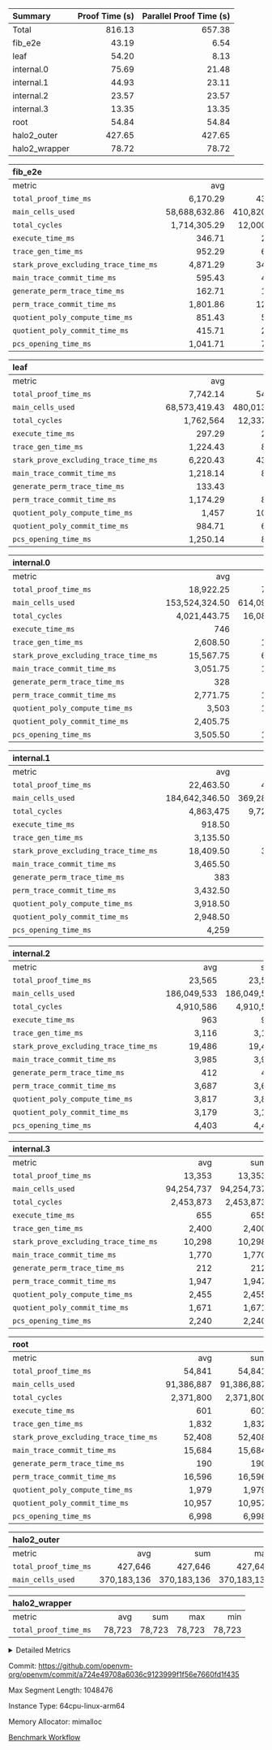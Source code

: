 | Summary | Proof Time (s) | Parallel Proof Time (s) |
|:---|---:|---:|
| Total |  816.13 |  657.38 |
| fib_e2e |  43.19 |  6.54 |
| leaf |  54.20 |  8.13 |
| internal.0 |  75.69 |  21.48 |
| internal.1 |  44.93 |  23.11 |
| internal.2 |  23.57 |  23.57 |
| internal.3 |  13.35 |  13.35 |
| root |  54.84 |  54.84 |
| halo2_outer |  427.65 |  427.65 |
| halo2_wrapper |  78.72 |  78.72 |


| fib_e2e |||||
|:---|---:|---:|---:|---:|
|metric|avg|sum|max|min|
| `total_proof_time_ms ` |  6,170.29 |  43,192 |  6,540 |  5,805 |
| `main_cells_used     ` |  58,688,632.86 |  410,820,430 |  59,826,835 |  52,001,236 |
| `total_cycles        ` |  1,714,305.29 |  12,000,137 |  1,747,603 |  1,515,024 |
| `execute_time_ms     ` |  346.71 |  2,427 |  370 |  310 |
| `trace_gen_time_ms   ` |  952.29 |  6,666 |  1,049 |  783 |
| `stark_prove_excluding_trace_time_ms` |  4,871.29 |  34,099 |  5,122 |  4,594 |
| `main_trace_commit_time_ms` |  595.43 |  4,168 |  768 |  542 |
| `generate_perm_trace_time_ms` |  162.71 |  1,139 |  201 |  129 |
| `perm_trace_commit_time_ms` |  1,801.86 |  12,613 |  1,965 |  1,574 |
| `quotient_poly_compute_time_ms` |  851.43 |  5,960 |  914 |  786 |
| `quotient_poly_commit_time_ms` |  415.71 |  2,910 |  488 |  376 |
| `pcs_opening_time_ms ` |  1,041.71 |  7,292 |  1,108 |  967 |

| leaf |||||
|:---|---:|---:|---:|---:|
|metric|avg|sum|max|min|
| `total_proof_time_ms ` |  7,742.14 |  54,195 |  8,128 |  7,626 |
| `main_cells_used     ` |  68,573,419.43 |  480,013,936 |  78,823,451 |  66,082,026 |
| `total_cycles        ` |  1,762,564 |  12,337,948 |  1,993,880 |  1,705,526 |
| `execute_time_ms     ` |  297.29 |  2,081 |  344 |  283 |
| `trace_gen_time_ms   ` |  1,224.43 |  8,571 |  1,397 |  1,182 |
| `stark_prove_excluding_trace_time_ms` |  6,220.43 |  43,543 |  6,387 |  6,159 |
| `main_trace_commit_time_ms` |  1,218.14 |  8,527 |  1,256 |  1,188 |
| `generate_perm_trace_time_ms` |  133.43 |  934 |  135 |  131 |
| `perm_trace_commit_time_ms` |  1,174.29 |  8,220 |  1,228 |  1,152 |
| `quotient_poly_compute_time_ms` |  1,457 |  10,199 |  1,507 |  1,426 |
| `quotient_poly_commit_time_ms` |  984.71 |  6,893 |  1,059 |  953 |
| `pcs_opening_time_ms ` |  1,250.14 |  8,751 |  1,287 |  1,223 |

| internal.0 |||||
|:---|---:|---:|---:|---:|
|metric|avg|sum|max|min|
| `total_proof_time_ms ` |  18,922.25 |  75,689 |  21,477 |  11,816 |
| `main_cells_used     ` |  153,524,324.50 |  614,097,298 |  175,191,385 |  88,871,925 |
| `total_cycles        ` |  4,021,443.75 |  16,085,775 |  4,599,540 |  2,303,057 |
| `execute_time_ms     ` |  746 |  2,984 |  852 |  438 |
| `trace_gen_time_ms   ` |  2,608.50 |  10,434 |  2,904 |  1,756 |
| `stark_prove_excluding_trace_time_ms` |  15,567.75 |  62,271 |  17,749 |  9,622 |
| `main_trace_commit_time_ms` |  3,051.75 |  12,207 |  3,569 |  2,213 |
| `generate_perm_trace_time_ms` |  328 |  1,312 |  361 |  231 |
| `perm_trace_commit_time_ms` |  2,771.75 |  11,087 |  3,170 |  1,652 |
| `quotient_poly_compute_time_ms` |  3,503 |  14,012 |  4,039 |  2,037 |
| `quotient_poly_commit_time_ms` |  2,405.75 |  9,623 |  2,721 |  1,462 |
| `pcs_opening_time_ms ` |  3,505.50 |  14,022 |  4,117 |  2,025 |

| internal.1 |||||
|:---|---:|---:|---:|---:|
|metric|avg|sum|max|min|
| `total_proof_time_ms ` |  22,463.50 |  44,927 |  23,110 |  21,817 |
| `main_cells_used     ` |  184,642,346.50 |  369,284,693 |  185,884,350 |  183,400,343 |
| `total_cycles        ` |  4,863,475 |  9,726,950 |  4,906,168 |  4,820,782 |
| `execute_time_ms     ` |  918.50 |  1,837 |  950 |  887 |
| `trace_gen_time_ms   ` |  3,135.50 |  6,271 |  3,203 |  3,068 |
| `stark_prove_excluding_trace_time_ms` |  18,409.50 |  36,819 |  18,957 |  17,862 |
| `main_trace_commit_time_ms` |  3,465.50 |  6,931 |  3,537 |  3,394 |
| `generate_perm_trace_time_ms` |  383 |  766 |  410 |  356 |
| `perm_trace_commit_time_ms` |  3,432.50 |  6,865 |  3,726 |  3,139 |
| `quotient_poly_compute_time_ms` |  3,918.50 |  7,837 |  3,968 |  3,869 |
| `quotient_poly_commit_time_ms` |  2,948.50 |  5,897 |  3,156 |  2,741 |
| `pcs_opening_time_ms ` |  4,259 |  8,518 |  4,399 |  4,119 |

| internal.2 |||||
|:---|---:|---:|---:|---:|
|metric|avg|sum|max|min|
| `total_proof_time_ms ` |  23,565 |  23,565 |  23,565 |  23,565 |
| `main_cells_used     ` |  186,049,533 |  186,049,533 |  186,049,533 |  186,049,533 |
| `total_cycles        ` |  4,910,586 |  4,910,586 |  4,910,586 |  4,910,586 |
| `execute_time_ms     ` |  963 |  963 |  963 |  963 |
| `trace_gen_time_ms   ` |  3,116 |  3,116 |  3,116 |  3,116 |
| `stark_prove_excluding_trace_time_ms` |  19,486 |  19,486 |  19,486 |  19,486 |
| `main_trace_commit_time_ms` |  3,985 |  3,985 |  3,985 |  3,985 |
| `generate_perm_trace_time_ms` |  412 |  412 |  412 |  412 |
| `perm_trace_commit_time_ms` |  3,687 |  3,687 |  3,687 |  3,687 |
| `quotient_poly_compute_time_ms` |  3,817 |  3,817 |  3,817 |  3,817 |
| `quotient_poly_commit_time_ms` |  3,179 |  3,179 |  3,179 |  3,179 |
| `pcs_opening_time_ms ` |  4,403 |  4,403 |  4,403 |  4,403 |

| internal.3 |||||
|:---|---:|---:|---:|---:|
|metric|avg|sum|max|min|
| `total_proof_time_ms ` |  13,353 |  13,353 |  13,353 |  13,353 |
| `main_cells_used     ` |  94,254,737 |  94,254,737 |  94,254,737 |  94,254,737 |
| `total_cycles        ` |  2,453,873 |  2,453,873 |  2,453,873 |  2,453,873 |
| `execute_time_ms     ` |  655 |  655 |  655 |  655 |
| `trace_gen_time_ms   ` |  2,400 |  2,400 |  2,400 |  2,400 |
| `stark_prove_excluding_trace_time_ms` |  10,298 |  10,298 |  10,298 |  10,298 |
| `main_trace_commit_time_ms` |  1,770 |  1,770 |  1,770 |  1,770 |
| `generate_perm_trace_time_ms` |  212 |  212 |  212 |  212 |
| `perm_trace_commit_time_ms` |  1,947 |  1,947 |  1,947 |  1,947 |
| `quotient_poly_compute_time_ms` |  2,455 |  2,455 |  2,455 |  2,455 |
| `quotient_poly_commit_time_ms` |  1,671 |  1,671 |  1,671 |  1,671 |
| `pcs_opening_time_ms ` |  2,240 |  2,240 |  2,240 |  2,240 |

| root |||||
|:---|---:|---:|---:|---:|
|metric|avg|sum|max|min|
| `total_proof_time_ms ` |  54,841 |  54,841 |  54,841 |  54,841 |
| `main_cells_used     ` |  91,386,887 |  91,386,887 |  91,386,887 |  91,386,887 |
| `total_cycles        ` |  2,371,800 |  2,371,800 |  2,371,800 |  2,371,800 |
| `execute_time_ms     ` |  601 |  601 |  601 |  601 |
| `trace_gen_time_ms   ` |  1,832 |  1,832 |  1,832 |  1,832 |
| `stark_prove_excluding_trace_time_ms` |  52,408 |  52,408 |  52,408 |  52,408 |
| `main_trace_commit_time_ms` |  15,684 |  15,684 |  15,684 |  15,684 |
| `generate_perm_trace_time_ms` |  190 |  190 |  190 |  190 |
| `perm_trace_commit_time_ms` |  16,596 |  16,596 |  16,596 |  16,596 |
| `quotient_poly_compute_time_ms` |  1,979 |  1,979 |  1,979 |  1,979 |
| `quotient_poly_commit_time_ms` |  10,957 |  10,957 |  10,957 |  10,957 |
| `pcs_opening_time_ms ` |  6,998 |  6,998 |  6,998 |  6,998 |

| halo2_outer |||||
|:---|---:|---:|---:|---:|
|metric|avg|sum|max|min|
| `total_proof_time_ms ` |  427,646 |  427,646 |  427,646 |  427,646 |
| `main_cells_used     ` |  370,183,136 |  370,183,136 |  370,183,136 |  370,183,136 |

| halo2_wrapper |||||
|:---|---:|---:|---:|---:|
|metric|avg|sum|max|min|
| `total_proof_time_ms ` |  78,723 |  78,723 |  78,723 |  78,723 |



<details>
<summary>Detailed Metrics</summary>

|  | execute_time_ms |
| --- |
|  | 431 | 

| group | total_proof_time_ms | num_segments | main_cells_used |
| --- | --- | --- | --- |
| fib_e2e |  | 7 |  | 
| halo2_outer | 427,646 |  | 370,183,136 | 
| halo2_wrapper | 78,723 |  |  | 

| group | air_name | idx | rows | prep_cols | perm_cols | main_cols | cells |
| --- | --- | --- | --- | --- | --- | --- | --- |
| internal.0 | AccessAdapterAir<2> | 0 | 524,288 |  | 16 | 11 | 14,155,776 | 
| internal.0 | AccessAdapterAir<2> | 1 | 524,288 |  | 16 | 11 | 14,155,776 | 
| internal.0 | AccessAdapterAir<2> | 2 | 524,288 |  | 16 | 11 | 14,155,776 | 
| internal.0 | AccessAdapterAir<2> | 3 | 262,144 |  | 16 | 11 | 7,077,888 | 
| internal.0 | AccessAdapterAir<4> | 0 | 262,144 |  | 16 | 13 | 7,602,176 | 
| internal.0 | AccessAdapterAir<4> | 1 | 262,144 |  | 16 | 13 | 7,602,176 | 
| internal.0 | AccessAdapterAir<4> | 2 | 262,144 |  | 16 | 13 | 7,602,176 | 
| internal.0 | AccessAdapterAir<4> | 3 | 131,072 |  | 16 | 13 | 3,801,088 | 
| internal.0 | AccessAdapterAir<8> | 0 | 512 |  | 16 | 17 | 16,896 | 
| internal.0 | AccessAdapterAir<8> | 1 | 512 |  | 16 | 17 | 16,896 | 
| internal.0 | AccessAdapterAir<8> | 2 | 512 |  | 16 | 17 | 16,896 | 
| internal.0 | AccessAdapterAir<8> | 3 | 256 |  | 16 | 17 | 8,448 | 
| internal.0 | FriReducedOpeningAir | 0 | 262,144 |  | 76 | 64 | 36,700,160 | 
| internal.0 | FriReducedOpeningAir | 1 | 262,144 |  | 76 | 64 | 36,700,160 | 
| internal.0 | FriReducedOpeningAir | 2 | 262,144 |  | 76 | 64 | 36,700,160 | 
| internal.0 | FriReducedOpeningAir | 3 | 131,072 |  | 76 | 64 | 18,350,080 | 
| internal.0 | PhantomAir | 0 | 65,536 |  | 8 | 6 | 917,504 | 
| internal.0 | PhantomAir | 1 | 65,536 |  | 8 | 6 | 917,504 | 
| internal.0 | PhantomAir | 2 | 65,536 |  | 8 | 6 | 917,504 | 
| internal.0 | PhantomAir | 3 | 32,768 |  | 8 | 6 | 458,752 | 
| internal.0 | ProgramAir | 0 | 262,144 |  | 8 | 10 | 4,718,592 | 
| internal.0 | ProgramAir | 1 | 262,144 |  | 8 | 10 | 4,718,592 | 
| internal.0 | ProgramAir | 2 | 262,144 |  | 8 | 10 | 4,718,592 | 
| internal.0 | ProgramAir | 3 | 262,144 |  | 8 | 10 | 4,718,592 | 
| internal.0 | VariableRangeCheckerAir | 0 | 262,144 | 2 | 8 | 1 | 2,359,296 | 
| internal.0 | VariableRangeCheckerAir | 1 | 262,144 | 2 | 8 | 1 | 2,359,296 | 
| internal.0 | VariableRangeCheckerAir | 2 | 262,144 | 2 | 8 | 1 | 2,359,296 | 
| internal.0 | VariableRangeCheckerAir | 3 | 262,144 | 2 | 8 | 1 | 2,359,296 | 
| internal.0 | VerifyBatchAir<BabyBearParameters>, 1> | 0 | 65,536 |  | 356 | 399 | 49,479,680 | 
| internal.0 | VerifyBatchAir<BabyBearParameters>, 1> | 1 | 65,536 |  | 356 | 399 | 49,479,680 | 
| internal.0 | VerifyBatchAir<BabyBearParameters>, 1> | 2 | 65,536 |  | 356 | 399 | 49,479,680 | 
| internal.0 | VerifyBatchAir<BabyBearParameters>, 1> | 3 | 32,768 |  | 356 | 399 | 24,739,840 | 
| internal.0 | VmAirWrapper<BranchNativeAdapterAir, BranchEqualCoreAir<1> | 0 | 1,048,576 |  | 28 | 23 | 53,477,376 | 
| internal.0 | VmAirWrapper<BranchNativeAdapterAir, BranchEqualCoreAir<1> | 1 | 1,048,576 |  | 28 | 23 | 53,477,376 | 
| internal.0 | VmAirWrapper<BranchNativeAdapterAir, BranchEqualCoreAir<1> | 2 | 1,048,576 |  | 28 | 23 | 53,477,376 | 
| internal.0 | VmAirWrapper<BranchNativeAdapterAir, BranchEqualCoreAir<1> | 3 | 524,288 |  | 28 | 23 | 26,738,688 | 
| internal.0 | VmAirWrapper<JalNativeAdapterAir, JalCoreAir> | 0 | 262,144 |  | 12 | 10 | 5,767,168 | 
| internal.0 | VmAirWrapper<JalNativeAdapterAir, JalCoreAir> | 1 | 262,144 |  | 12 | 10 | 5,767,168 | 
| internal.0 | VmAirWrapper<JalNativeAdapterAir, JalCoreAir> | 2 | 262,144 |  | 12 | 10 | 5,767,168 | 
| internal.0 | VmAirWrapper<JalNativeAdapterAir, JalCoreAir> | 3 | 131,072 |  | 12 | 10 | 2,883,584 | 
| internal.0 | VmAirWrapper<NativeAdapterAir<2, 0>, PublicValuesCoreAir> | 0 | 64 |  | 16 | 23 | 2,496 | 
| internal.0 | VmAirWrapper<NativeAdapterAir<2, 0>, PublicValuesCoreAir> | 1 | 64 |  | 16 | 23 | 2,496 | 
| internal.0 | VmAirWrapper<NativeAdapterAir<2, 0>, PublicValuesCoreAir> | 2 | 64 |  | 16 | 23 | 2,496 | 
| internal.0 | VmAirWrapper<NativeAdapterAir<2, 0>, PublicValuesCoreAir> | 3 | 64 |  | 16 | 23 | 2,496 | 
| internal.0 | VmAirWrapper<NativeAdapterAir<2, 1>, FieldArithmeticCoreAir> | 0 | 4,194,304 |  | 20 | 30 | 209,715,200 | 
| internal.0 | VmAirWrapper<NativeAdapterAir<2, 1>, FieldArithmeticCoreAir> | 1 | 4,194,304 |  | 20 | 30 | 209,715,200 | 
| internal.0 | VmAirWrapper<NativeAdapterAir<2, 1>, FieldArithmeticCoreAir> | 2 | 4,194,304 |  | 20 | 30 | 209,715,200 | 
| internal.0 | VmAirWrapper<NativeAdapterAir<2, 1>, FieldArithmeticCoreAir> | 3 | 2,097,152 |  | 20 | 30 | 104,857,600 | 
| internal.0 | VmAirWrapper<NativeLoadStoreAdapterAir<1>, NativeLoadStoreCoreAir<1> | 0 | 1,048,576 |  | 36 | 25 | 63,963,136 | 
| internal.0 | VmAirWrapper<NativeLoadStoreAdapterAir<1>, NativeLoadStoreCoreAir<1> | 1 | 1,048,576 |  | 36 | 25 | 63,963,136 | 
| internal.0 | VmAirWrapper<NativeLoadStoreAdapterAir<1>, NativeLoadStoreCoreAir<1> | 2 | 1,048,576 |  | 36 | 25 | 63,963,136 | 
| internal.0 | VmAirWrapper<NativeLoadStoreAdapterAir<1>, NativeLoadStoreCoreAir<1> | 3 | 524,288 |  | 36 | 25 | 31,981,568 | 
| internal.0 | VmAirWrapper<NativeLoadStoreAdapterAir<4>, NativeLoadStoreCoreAir<4> | 0 | 131,072 |  | 36 | 34 | 9,175,040 | 
| internal.0 | VmAirWrapper<NativeLoadStoreAdapterAir<4>, NativeLoadStoreCoreAir<4> | 1 | 131,072 |  | 36 | 34 | 9,175,040 | 
| internal.0 | VmAirWrapper<NativeLoadStoreAdapterAir<4>, NativeLoadStoreCoreAir<4> | 2 | 131,072 |  | 36 | 34 | 9,175,040 | 
| internal.0 | VmAirWrapper<NativeLoadStoreAdapterAir<4>, NativeLoadStoreCoreAir<4> | 3 | 65,536 |  | 36 | 34 | 4,587,520 | 
| internal.0 | VmAirWrapper<NativeVectorizedAdapterAir<4>, FieldExtensionCoreAir> | 0 | 131,072 |  | 20 | 40 | 7,864,320 | 
| internal.0 | VmAirWrapper<NativeVectorizedAdapterAir<4>, FieldExtensionCoreAir> | 1 | 131,072 |  | 20 | 40 | 7,864,320 | 
| internal.0 | VmAirWrapper<NativeVectorizedAdapterAir<4>, FieldExtensionCoreAir> | 2 | 131,072 |  | 20 | 40 | 7,864,320 | 
| internal.0 | VmAirWrapper<NativeVectorizedAdapterAir<4>, FieldExtensionCoreAir> | 3 | 65,536 |  | 20 | 40 | 3,932,160 | 
| internal.0 | VmConnectorAir | 0 | 2 | 1 | 8 | 4 | 24 | 
| internal.0 | VmConnectorAir | 1 | 2 | 1 | 8 | 4 | 24 | 
| internal.0 | VmConnectorAir | 2 | 2 | 1 | 8 | 4 | 24 | 
| internal.0 | VmConnectorAir | 3 | 2 | 1 | 8 | 4 | 24 | 
| internal.0 | VolatileBoundaryAir | 0 | 1,048,576 |  | 8 | 11 | 19,922,944 | 
| internal.0 | VolatileBoundaryAir | 1 | 1,048,576 |  | 8 | 11 | 19,922,944 | 
| internal.0 | VolatileBoundaryAir | 2 | 1,048,576 |  | 8 | 11 | 19,922,944 | 
| internal.0 | VolatileBoundaryAir | 3 | 524,288 |  | 8 | 11 | 9,961,472 | 
| internal.1 | AccessAdapterAir<2> | 4 | 524,288 |  | 16 | 11 | 14,155,776 | 
| internal.1 | AccessAdapterAir<2> | 5 | 524,288 |  | 16 | 11 | 14,155,776 | 
| internal.1 | AccessAdapterAir<4> | 4 | 262,144 |  | 16 | 13 | 7,602,176 | 
| internal.1 | AccessAdapterAir<4> | 5 | 262,144 |  | 16 | 13 | 7,602,176 | 
| internal.1 | AccessAdapterAir<8> | 4 | 512 |  | 16 | 17 | 16,896 | 
| internal.1 | AccessAdapterAir<8> | 5 | 512 |  | 16 | 17 | 16,896 | 
| internal.1 | FriReducedOpeningAir | 4 | 262,144 |  | 76 | 64 | 36,700,160 | 
| internal.1 | FriReducedOpeningAir | 5 | 262,144 |  | 76 | 64 | 36,700,160 | 
| internal.1 | PhantomAir | 4 | 65,536 |  | 8 | 6 | 917,504 | 
| internal.1 | PhantomAir | 5 | 65,536 |  | 8 | 6 | 917,504 | 
| internal.1 | ProgramAir | 4 | 262,144 |  | 8 | 10 | 4,718,592 | 
| internal.1 | ProgramAir | 5 | 262,144 |  | 8 | 10 | 4,718,592 | 
| internal.1 | VariableRangeCheckerAir | 4 | 262,144 | 2 | 8 | 1 | 2,359,296 | 
| internal.1 | VariableRangeCheckerAir | 5 | 262,144 | 2 | 8 | 1 | 2,359,296 | 
| internal.1 | VerifyBatchAir<BabyBearParameters>, 1> | 4 | 65,536 |  | 356 | 399 | 49,479,680 | 
| internal.1 | VerifyBatchAir<BabyBearParameters>, 1> | 5 | 65,536 |  | 356 | 399 | 49,479,680 | 
| internal.1 | VmAirWrapper<BranchNativeAdapterAir, BranchEqualCoreAir<1> | 4 | 1,048,576 |  | 28 | 23 | 53,477,376 | 
| internal.1 | VmAirWrapper<BranchNativeAdapterAir, BranchEqualCoreAir<1> | 5 | 1,048,576 |  | 28 | 23 | 53,477,376 | 
| internal.1 | VmAirWrapper<JalNativeAdapterAir, JalCoreAir> | 4 | 262,144 |  | 12 | 10 | 5,767,168 | 
| internal.1 | VmAirWrapper<JalNativeAdapterAir, JalCoreAir> | 5 | 262,144 |  | 12 | 10 | 5,767,168 | 
| internal.1 | VmAirWrapper<NativeAdapterAir<2, 0>, PublicValuesCoreAir> | 4 | 64 |  | 16 | 23 | 2,496 | 
| internal.1 | VmAirWrapper<NativeAdapterAir<2, 0>, PublicValuesCoreAir> | 5 | 64 |  | 16 | 23 | 2,496 | 
| internal.1 | VmAirWrapper<NativeAdapterAir<2, 1>, FieldArithmeticCoreAir> | 4 | 4,194,304 |  | 20 | 30 | 209,715,200 | 
| internal.1 | VmAirWrapper<NativeAdapterAir<2, 1>, FieldArithmeticCoreAir> | 5 | 4,194,304 |  | 20 | 30 | 209,715,200 | 
| internal.1 | VmAirWrapper<NativeLoadStoreAdapterAir<1>, NativeLoadStoreCoreAir<1> | 4 | 2,097,152 |  | 36 | 25 | 127,926,272 | 
| internal.1 | VmAirWrapper<NativeLoadStoreAdapterAir<1>, NativeLoadStoreCoreAir<1> | 5 | 1,048,576 |  | 36 | 25 | 63,963,136 | 
| internal.1 | VmAirWrapper<NativeLoadStoreAdapterAir<4>, NativeLoadStoreCoreAir<4> | 4 | 131,072 |  | 36 | 34 | 9,175,040 | 
| internal.1 | VmAirWrapper<NativeLoadStoreAdapterAir<4>, NativeLoadStoreCoreAir<4> | 5 | 131,072 |  | 36 | 34 | 9,175,040 | 
| internal.1 | VmAirWrapper<NativeVectorizedAdapterAir<4>, FieldExtensionCoreAir> | 4 | 131,072 |  | 20 | 40 | 7,864,320 | 
| internal.1 | VmAirWrapper<NativeVectorizedAdapterAir<4>, FieldExtensionCoreAir> | 5 | 131,072 |  | 20 | 40 | 7,864,320 | 
| internal.1 | VmConnectorAir | 4 | 2 | 1 | 8 | 4 | 24 | 
| internal.1 | VmConnectorAir | 5 | 2 | 1 | 8 | 4 | 24 | 
| internal.1 | VolatileBoundaryAir | 4 | 1,048,576 |  | 8 | 11 | 19,922,944 | 
| internal.1 | VolatileBoundaryAir | 5 | 1,048,576 |  | 8 | 11 | 19,922,944 | 
| internal.2 | AccessAdapterAir<2> | 6 | 524,288 |  | 16 | 11 | 14,155,776 | 
| internal.2 | AccessAdapterAir<4> | 6 | 262,144 |  | 16 | 13 | 7,602,176 | 
| internal.2 | AccessAdapterAir<8> | 6 | 512 |  | 16 | 17 | 16,896 | 
| internal.2 | FriReducedOpeningAir | 6 | 262,144 |  | 76 | 64 | 36,700,160 | 
| internal.2 | PhantomAir | 6 | 65,536 |  | 8 | 6 | 917,504 | 
| internal.2 | ProgramAir | 6 | 262,144 |  | 8 | 10 | 4,718,592 | 
| internal.2 | VariableRangeCheckerAir | 6 | 262,144 | 2 | 8 | 1 | 2,359,296 | 
| internal.2 | VerifyBatchAir<BabyBearParameters>, 1> | 6 | 65,536 |  | 356 | 399 | 49,479,680 | 
| internal.2 | VmAirWrapper<BranchNativeAdapterAir, BranchEqualCoreAir<1> | 6 | 1,048,576 |  | 28 | 23 | 53,477,376 | 
| internal.2 | VmAirWrapper<JalNativeAdapterAir, JalCoreAir> | 6 | 262,144 |  | 12 | 10 | 5,767,168 | 
| internal.2 | VmAirWrapper<NativeAdapterAir<2, 0>, PublicValuesCoreAir> | 6 | 64 |  | 16 | 23 | 2,496 | 
| internal.2 | VmAirWrapper<NativeAdapterAir<2, 1>, FieldArithmeticCoreAir> | 6 | 4,194,304 |  | 20 | 30 | 209,715,200 | 
| internal.2 | VmAirWrapper<NativeLoadStoreAdapterAir<1>, NativeLoadStoreCoreAir<1> | 6 | 2,097,152 |  | 36 | 25 | 127,926,272 | 
| internal.2 | VmAirWrapper<NativeLoadStoreAdapterAir<4>, NativeLoadStoreCoreAir<4> | 6 | 131,072 |  | 36 | 34 | 9,175,040 | 
| internal.2 | VmAirWrapper<NativeVectorizedAdapterAir<4>, FieldExtensionCoreAir> | 6 | 131,072 |  | 20 | 40 | 7,864,320 | 
| internal.2 | VmConnectorAir | 6 | 2 | 1 | 8 | 4 | 24 | 
| internal.2 | VolatileBoundaryAir | 6 | 1,048,576 |  | 8 | 11 | 19,922,944 | 
| internal.3 | AccessAdapterAir<2> | 7 | 262,144 |  | 16 | 11 | 7,077,888 | 
| internal.3 | AccessAdapterAir<4> | 7 | 131,072 |  | 16 | 13 | 3,801,088 | 
| internal.3 | AccessAdapterAir<8> | 7 | 256 |  | 16 | 17 | 8,448 | 
| internal.3 | FriReducedOpeningAir | 7 | 131,072 |  | 76 | 64 | 18,350,080 | 
| internal.3 | PhantomAir | 7 | 32,768 |  | 8 | 6 | 458,752 | 
| internal.3 | ProgramAir | 7 | 262,144 |  | 8 | 10 | 4,718,592 | 
| internal.3 | VariableRangeCheckerAir | 7 | 262,144 | 2 | 8 | 1 | 2,359,296 | 
| internal.3 | VerifyBatchAir<BabyBearParameters>, 1> | 7 | 32,768 |  | 356 | 399 | 24,739,840 | 
| internal.3 | VmAirWrapper<BranchNativeAdapterAir, BranchEqualCoreAir<1> | 7 | 524,288 |  | 28 | 23 | 26,738,688 | 
| internal.3 | VmAirWrapper<JalNativeAdapterAir, JalCoreAir> | 7 | 131,072 |  | 12 | 10 | 2,883,584 | 
| internal.3 | VmAirWrapper<NativeAdapterAir<2, 0>, PublicValuesCoreAir> | 7 | 64 |  | 16 | 23 | 2,496 | 
| internal.3 | VmAirWrapper<NativeAdapterAir<2, 1>, FieldArithmeticCoreAir> | 7 | 2,097,152 |  | 20 | 30 | 104,857,600 | 
| internal.3 | VmAirWrapper<NativeLoadStoreAdapterAir<1>, NativeLoadStoreCoreAir<1> | 7 | 1,048,576 |  | 36 | 25 | 63,963,136 | 
| internal.3 | VmAirWrapper<NativeLoadStoreAdapterAir<4>, NativeLoadStoreCoreAir<4> | 7 | 65,536 |  | 36 | 34 | 4,587,520 | 
| internal.3 | VmAirWrapper<NativeVectorizedAdapterAir<4>, FieldExtensionCoreAir> | 7 | 65,536 |  | 20 | 40 | 3,932,160 | 
| internal.3 | VmConnectorAir | 7 | 2 | 1 | 8 | 4 | 24 | 
| internal.3 | VolatileBoundaryAir | 7 | 524,288 |  | 8 | 11 | 9,961,472 | 
| leaf | AccessAdapterAir<2> | 0 | 262,144 |  | 16 | 11 | 7,077,888 | 
| leaf | AccessAdapterAir<2> | 1 | 131,072 |  | 16 | 11 | 3,538,944 | 
| leaf | AccessAdapterAir<2> | 2 | 131,072 |  | 16 | 11 | 3,538,944 | 
| leaf | AccessAdapterAir<2> | 3 | 131,072 |  | 16 | 11 | 3,538,944 | 
| leaf | AccessAdapterAir<2> | 4 | 131,072 |  | 16 | 11 | 3,538,944 | 
| leaf | AccessAdapterAir<2> | 5 | 131,072 |  | 16 | 11 | 3,538,944 | 
| leaf | AccessAdapterAir<2> | 6 | 262,144 |  | 16 | 11 | 7,077,888 | 
| leaf | AccessAdapterAir<4> | 0 | 131,072 |  | 16 | 13 | 3,801,088 | 
| leaf | AccessAdapterAir<4> | 1 | 65,536 |  | 16 | 13 | 1,900,544 | 
| leaf | AccessAdapterAir<4> | 2 | 65,536 |  | 16 | 13 | 1,900,544 | 
| leaf | AccessAdapterAir<4> | 3 | 65,536 |  | 16 | 13 | 1,900,544 | 
| leaf | AccessAdapterAir<4> | 4 | 65,536 |  | 16 | 13 | 1,900,544 | 
| leaf | AccessAdapterAir<4> | 5 | 65,536 |  | 16 | 13 | 1,900,544 | 
| leaf | AccessAdapterAir<4> | 6 | 131,072 |  | 16 | 13 | 3,801,088 | 
| leaf | AccessAdapterAir<8> | 0 | 256 |  | 16 | 17 | 8,448 | 
| leaf | AccessAdapterAir<8> | 1 | 256 |  | 16 | 17 | 8,448 | 
| leaf | AccessAdapterAir<8> | 2 | 256 |  | 16 | 17 | 8,448 | 
| leaf | AccessAdapterAir<8> | 3 | 256 |  | 16 | 17 | 8,448 | 
| leaf | AccessAdapterAir<8> | 4 | 256 |  | 16 | 17 | 8,448 | 
| leaf | AccessAdapterAir<8> | 5 | 256 |  | 16 | 17 | 8,448 | 
| leaf | AccessAdapterAir<8> | 6 | 512 |  | 16 | 17 | 16,896 | 
| leaf | FriReducedOpeningAir | 0 | 131,072 |  | 76 | 64 | 18,350,080 | 
| leaf | FriReducedOpeningAir | 1 | 131,072 |  | 76 | 64 | 18,350,080 | 
| leaf | FriReducedOpeningAir | 2 | 131,072 |  | 76 | 64 | 18,350,080 | 
| leaf | FriReducedOpeningAir | 3 | 131,072 |  | 76 | 64 | 18,350,080 | 
| leaf | FriReducedOpeningAir | 4 | 131,072 |  | 76 | 64 | 18,350,080 | 
| leaf | FriReducedOpeningAir | 5 | 131,072 |  | 76 | 64 | 18,350,080 | 
| leaf | FriReducedOpeningAir | 6 | 131,072 |  | 76 | 64 | 18,350,080 | 
| leaf | PhantomAir | 0 | 32,768 |  | 8 | 6 | 458,752 | 
| leaf | PhantomAir | 1 | 32,768 |  | 8 | 6 | 458,752 | 
| leaf | PhantomAir | 2 | 32,768 |  | 8 | 6 | 458,752 | 
| leaf | PhantomAir | 3 | 32,768 |  | 8 | 6 | 458,752 | 
| leaf | PhantomAir | 4 | 32,768 |  | 8 | 6 | 458,752 | 
| leaf | PhantomAir | 5 | 32,768 |  | 8 | 6 | 458,752 | 
| leaf | PhantomAir | 6 | 32,768 |  | 8 | 6 | 458,752 | 
| leaf | ProgramAir | 0 | 131,072 |  | 8 | 10 | 2,359,296 | 
| leaf | ProgramAir | 1 | 131,072 |  | 8 | 10 | 2,359,296 | 
| leaf | ProgramAir | 2 | 131,072 |  | 8 | 10 | 2,359,296 | 
| leaf | ProgramAir | 3 | 131,072 |  | 8 | 10 | 2,359,296 | 
| leaf | ProgramAir | 4 | 131,072 |  | 8 | 10 | 2,359,296 | 
| leaf | ProgramAir | 5 | 131,072 |  | 8 | 10 | 2,359,296 | 
| leaf | ProgramAir | 6 | 131,072 |  | 8 | 10 | 2,359,296 | 
| leaf | VariableRangeCheckerAir | 0 | 262,144 | 2 | 8 | 1 | 2,359,296 | 
| leaf | VariableRangeCheckerAir | 1 | 262,144 | 2 | 8 | 1 | 2,359,296 | 
| leaf | VariableRangeCheckerAir | 2 | 262,144 | 2 | 8 | 1 | 2,359,296 | 
| leaf | VariableRangeCheckerAir | 3 | 262,144 | 2 | 8 | 1 | 2,359,296 | 
| leaf | VariableRangeCheckerAir | 4 | 262,144 | 2 | 8 | 1 | 2,359,296 | 
| leaf | VariableRangeCheckerAir | 5 | 262,144 | 2 | 8 | 1 | 2,359,296 | 
| leaf | VariableRangeCheckerAir | 6 | 262,144 | 2 | 8 | 1 | 2,359,296 | 
| leaf | VerifyBatchAir<BabyBearParameters>, 1> | 0 | 32,768 |  | 356 | 399 | 24,739,840 | 
| leaf | VerifyBatchAir<BabyBearParameters>, 1> | 1 | 32,768 |  | 356 | 399 | 24,739,840 | 
| leaf | VerifyBatchAir<BabyBearParameters>, 1> | 2 | 32,768 |  | 356 | 399 | 24,739,840 | 
| leaf | VerifyBatchAir<BabyBearParameters>, 1> | 3 | 32,768 |  | 356 | 399 | 24,739,840 | 
| leaf | VerifyBatchAir<BabyBearParameters>, 1> | 4 | 32,768 |  | 356 | 399 | 24,739,840 | 
| leaf | VerifyBatchAir<BabyBearParameters>, 1> | 5 | 32,768 |  | 356 | 399 | 24,739,840 | 
| leaf | VerifyBatchAir<BabyBearParameters>, 1> | 6 | 32,768 |  | 356 | 399 | 24,739,840 | 
| leaf | VmAirWrapper<BranchNativeAdapterAir, BranchEqualCoreAir<1> | 0 | 524,288 |  | 28 | 23 | 26,738,688 | 
| leaf | VmAirWrapper<BranchNativeAdapterAir, BranchEqualCoreAir<1> | 1 | 524,288 |  | 28 | 23 | 26,738,688 | 
| leaf | VmAirWrapper<BranchNativeAdapterAir, BranchEqualCoreAir<1> | 2 | 524,288 |  | 28 | 23 | 26,738,688 | 
| leaf | VmAirWrapper<BranchNativeAdapterAir, BranchEqualCoreAir<1> | 3 | 524,288 |  | 28 | 23 | 26,738,688 | 
| leaf | VmAirWrapper<BranchNativeAdapterAir, BranchEqualCoreAir<1> | 4 | 524,288 |  | 28 | 23 | 26,738,688 | 
| leaf | VmAirWrapper<BranchNativeAdapterAir, BranchEqualCoreAir<1> | 5 | 524,288 |  | 28 | 23 | 26,738,688 | 
| leaf | VmAirWrapper<BranchNativeAdapterAir, BranchEqualCoreAir<1> | 6 | 524,288 |  | 28 | 23 | 26,738,688 | 
| leaf | VmAirWrapper<JalNativeAdapterAir, JalCoreAir> | 0 | 65,536 |  | 12 | 10 | 1,441,792 | 
| leaf | VmAirWrapper<JalNativeAdapterAir, JalCoreAir> | 1 | 65,536 |  | 12 | 10 | 1,441,792 | 
| leaf | VmAirWrapper<JalNativeAdapterAir, JalCoreAir> | 2 | 65,536 |  | 12 | 10 | 1,441,792 | 
| leaf | VmAirWrapper<JalNativeAdapterAir, JalCoreAir> | 3 | 65,536 |  | 12 | 10 | 1,441,792 | 
| leaf | VmAirWrapper<JalNativeAdapterAir, JalCoreAir> | 4 | 65,536 |  | 12 | 10 | 1,441,792 | 
| leaf | VmAirWrapper<JalNativeAdapterAir, JalCoreAir> | 5 | 65,536 |  | 12 | 10 | 1,441,792 | 
| leaf | VmAirWrapper<JalNativeAdapterAir, JalCoreAir> | 6 | 65,536 |  | 12 | 10 | 1,441,792 | 
| leaf | VmAirWrapper<NativeAdapterAir<2, 0>, PublicValuesCoreAir> | 0 | 64 |  | 16 | 23 | 2,496 | 
| leaf | VmAirWrapper<NativeAdapterAir<2, 0>, PublicValuesCoreAir> | 1 | 64 |  | 16 | 23 | 2,496 | 
| leaf | VmAirWrapper<NativeAdapterAir<2, 0>, PublicValuesCoreAir> | 2 | 64 |  | 16 | 23 | 2,496 | 
| leaf | VmAirWrapper<NativeAdapterAir<2, 0>, PublicValuesCoreAir> | 3 | 64 |  | 16 | 23 | 2,496 | 
| leaf | VmAirWrapper<NativeAdapterAir<2, 0>, PublicValuesCoreAir> | 4 | 64 |  | 16 | 23 | 2,496 | 
| leaf | VmAirWrapper<NativeAdapterAir<2, 0>, PublicValuesCoreAir> | 5 | 64 |  | 16 | 23 | 2,496 | 
| leaf | VmAirWrapper<NativeAdapterAir<2, 0>, PublicValuesCoreAir> | 6 | 64 |  | 16 | 23 | 2,496 | 
| leaf | VmAirWrapper<NativeAdapterAir<2, 1>, FieldArithmeticCoreAir> | 0 | 1,048,576 |  | 20 | 30 | 52,428,800 | 
| leaf | VmAirWrapper<NativeAdapterAir<2, 1>, FieldArithmeticCoreAir> | 1 | 1,048,576 |  | 20 | 30 | 52,428,800 | 
| leaf | VmAirWrapper<NativeAdapterAir<2, 1>, FieldArithmeticCoreAir> | 2 | 1,048,576 |  | 20 | 30 | 52,428,800 | 
| leaf | VmAirWrapper<NativeAdapterAir<2, 1>, FieldArithmeticCoreAir> | 3 | 1,048,576 |  | 20 | 30 | 52,428,800 | 
| leaf | VmAirWrapper<NativeAdapterAir<2, 1>, FieldArithmeticCoreAir> | 4 | 1,048,576 |  | 20 | 30 | 52,428,800 | 
| leaf | VmAirWrapper<NativeAdapterAir<2, 1>, FieldArithmeticCoreAir> | 5 | 1,048,576 |  | 20 | 30 | 52,428,800 | 
| leaf | VmAirWrapper<NativeAdapterAir<2, 1>, FieldArithmeticCoreAir> | 6 | 1,048,576 |  | 20 | 30 | 52,428,800 | 
| leaf | VmAirWrapper<NativeLoadStoreAdapterAir<1>, NativeLoadStoreCoreAir<1> | 0 | 524,288 |  | 36 | 25 | 31,981,568 | 
| leaf | VmAirWrapper<NativeLoadStoreAdapterAir<1>, NativeLoadStoreCoreAir<1> | 1 | 524,288 |  | 36 | 25 | 31,981,568 | 
| leaf | VmAirWrapper<NativeLoadStoreAdapterAir<1>, NativeLoadStoreCoreAir<1> | 2 | 524,288 |  | 36 | 25 | 31,981,568 | 
| leaf | VmAirWrapper<NativeLoadStoreAdapterAir<1>, NativeLoadStoreCoreAir<1> | 3 | 524,288 |  | 36 | 25 | 31,981,568 | 
| leaf | VmAirWrapper<NativeLoadStoreAdapterAir<1>, NativeLoadStoreCoreAir<1> | 4 | 524,288 |  | 36 | 25 | 31,981,568 | 
| leaf | VmAirWrapper<NativeLoadStoreAdapterAir<1>, NativeLoadStoreCoreAir<1> | 5 | 524,288 |  | 36 | 25 | 31,981,568 | 
| leaf | VmAirWrapper<NativeLoadStoreAdapterAir<1>, NativeLoadStoreCoreAir<1> | 6 | 524,288 |  | 36 | 25 | 31,981,568 | 
| leaf | VmAirWrapper<NativeLoadStoreAdapterAir<4>, NativeLoadStoreCoreAir<4> | 0 | 65,536 |  | 36 | 34 | 4,587,520 | 
| leaf | VmAirWrapper<NativeLoadStoreAdapterAir<4>, NativeLoadStoreCoreAir<4> | 1 | 32,768 |  | 36 | 34 | 2,293,760 | 
| leaf | VmAirWrapper<NativeLoadStoreAdapterAir<4>, NativeLoadStoreCoreAir<4> | 2 | 32,768 |  | 36 | 34 | 2,293,760 | 
| leaf | VmAirWrapper<NativeLoadStoreAdapterAir<4>, NativeLoadStoreCoreAir<4> | 3 | 32,768 |  | 36 | 34 | 2,293,760 | 
| leaf | VmAirWrapper<NativeLoadStoreAdapterAir<4>, NativeLoadStoreCoreAir<4> | 4 | 32,768 |  | 36 | 34 | 2,293,760 | 
| leaf | VmAirWrapper<NativeLoadStoreAdapterAir<4>, NativeLoadStoreCoreAir<4> | 5 | 32,768 |  | 36 | 34 | 2,293,760 | 
| leaf | VmAirWrapper<NativeLoadStoreAdapterAir<4>, NativeLoadStoreCoreAir<4> | 6 | 32,768 |  | 36 | 34 | 2,293,760 | 
| leaf | VmAirWrapper<NativeVectorizedAdapterAir<4>, FieldExtensionCoreAir> | 0 | 32,768 |  | 20 | 40 | 1,966,080 | 
| leaf | VmAirWrapper<NativeVectorizedAdapterAir<4>, FieldExtensionCoreAir> | 1 | 32,768 |  | 20 | 40 | 1,966,080 | 
| leaf | VmAirWrapper<NativeVectorizedAdapterAir<4>, FieldExtensionCoreAir> | 2 | 32,768 |  | 20 | 40 | 1,966,080 | 
| leaf | VmAirWrapper<NativeVectorizedAdapterAir<4>, FieldExtensionCoreAir> | 3 | 32,768 |  | 20 | 40 | 1,966,080 | 
| leaf | VmAirWrapper<NativeVectorizedAdapterAir<4>, FieldExtensionCoreAir> | 4 | 32,768 |  | 20 | 40 | 1,966,080 | 
| leaf | VmAirWrapper<NativeVectorizedAdapterAir<4>, FieldExtensionCoreAir> | 5 | 32,768 |  | 20 | 40 | 1,966,080 | 
| leaf | VmAirWrapper<NativeVectorizedAdapterAir<4>, FieldExtensionCoreAir> | 6 | 32,768 |  | 20 | 40 | 1,966,080 | 
| leaf | VmConnectorAir | 0 | 2 | 1 | 8 | 4 | 24 | 
| leaf | VmConnectorAir | 1 | 2 | 1 | 8 | 4 | 24 | 
| leaf | VmConnectorAir | 2 | 2 | 1 | 8 | 4 | 24 | 
| leaf | VmConnectorAir | 3 | 2 | 1 | 8 | 4 | 24 | 
| leaf | VmConnectorAir | 4 | 2 | 1 | 8 | 4 | 24 | 
| leaf | VmConnectorAir | 5 | 2 | 1 | 8 | 4 | 24 | 
| leaf | VmConnectorAir | 6 | 2 | 1 | 8 | 4 | 24 | 
| leaf | VolatileBoundaryAir | 0 | 524,288 |  | 8 | 11 | 9,961,472 | 
| leaf | VolatileBoundaryAir | 1 | 524,288 |  | 8 | 11 | 9,961,472 | 
| leaf | VolatileBoundaryAir | 2 | 524,288 |  | 8 | 11 | 9,961,472 | 
| leaf | VolatileBoundaryAir | 3 | 524,288 |  | 8 | 11 | 9,961,472 | 
| leaf | VolatileBoundaryAir | 4 | 524,288 |  | 8 | 11 | 9,961,472 | 
| leaf | VolatileBoundaryAir | 5 | 524,288 |  | 8 | 11 | 9,961,472 | 
| leaf | VolatileBoundaryAir | 6 | 524,288 |  | 8 | 11 | 9,961,472 | 
| root | AccessAdapterAir<2> | 0 | 262,144 |  | 16 | 11 | 7,077,888 | 
| root | AccessAdapterAir<4> | 0 | 131,072 |  | 16 | 13 | 3,801,088 | 
| root | AccessAdapterAir<8> | 0 | 256 |  | 16 | 17 | 8,448 | 
| root | FriReducedOpeningAir | 0 | 131,072 |  | 76 | 64 | 18,350,080 | 
| root | PhantomAir | 0 | 32,768 |  | 8 | 6 | 458,752 | 
| root | ProgramAir | 0 | 262,144 |  | 8 | 10 | 4,718,592 | 
| root | VariableRangeCheckerAir | 0 | 262,144 | 2 | 8 | 1 | 2,359,296 | 
| root | VerifyBatchAir<BabyBearParameters>, 1> | 0 | 32,768 |  | 356 | 399 | 24,739,840 | 
| root | VmAirWrapper<BranchNativeAdapterAir, BranchEqualCoreAir<1> | 0 | 524,288 |  | 28 | 23 | 26,738,688 | 
| root | VmAirWrapper<JalNativeAdapterAir, JalCoreAir> | 0 | 131,072 |  | 12 | 10 | 2,883,584 | 
| root | VmAirWrapper<NativeAdapterAir<2, 0>, PublicValuesCoreAir> | 0 | 64 |  | 16 | 23 | 2,496 | 
| root | VmAirWrapper<NativeAdapterAir<2, 1>, FieldArithmeticCoreAir> | 0 | 2,097,152 |  | 20 | 30 | 104,857,600 | 
| root | VmAirWrapper<NativeLoadStoreAdapterAir<1>, NativeLoadStoreCoreAir<1> | 0 | 524,288 |  | 36 | 25 | 31,981,568 | 
| root | VmAirWrapper<NativeLoadStoreAdapterAir<4>, NativeLoadStoreCoreAir<4> | 0 | 65,536 |  | 36 | 34 | 4,587,520 | 
| root | VmAirWrapper<NativeVectorizedAdapterAir<4>, FieldExtensionCoreAir> | 0 | 65,536 |  | 20 | 40 | 3,932,160 | 
| root | VmConnectorAir | 0 | 2 | 1 | 8 | 4 | 24 | 
| root | VolatileBoundaryAir | 0 | 524,288 |  | 8 | 11 | 9,961,472 | 

| group | air_name | segment | rows | prep_cols | perm_cols | main_cols | cells |
| --- | --- | --- | --- | --- | --- | --- | --- |
| fib_e2e | AccessAdapterAir<8> | 0 | 64 |  | 24 | 17 | 2,624 | 
| fib_e2e | AccessAdapterAir<8> | 1 | 16 |  | 24 | 17 | 656 | 
| fib_e2e | AccessAdapterAir<8> | 2 | 16 |  | 24 | 17 | 656 | 
| fib_e2e | AccessAdapterAir<8> | 3 | 16 |  | 24 | 17 | 656 | 
| fib_e2e | AccessAdapterAir<8> | 4 | 16 |  | 24 | 17 | 656 | 
| fib_e2e | AccessAdapterAir<8> | 5 | 16 |  | 24 | 17 | 656 | 
| fib_e2e | AccessAdapterAir<8> | 6 | 32 |  | 24 | 17 | 1,312 | 
| fib_e2e | BitwiseOperationLookupAir<8> | 0 | 65,536 | 3 | 8 | 2 | 655,360 | 
| fib_e2e | BitwiseOperationLookupAir<8> | 1 | 65,536 | 3 | 8 | 2 | 655,360 | 
| fib_e2e | BitwiseOperationLookupAir<8> | 2 | 65,536 | 3 | 8 | 2 | 655,360 | 
| fib_e2e | BitwiseOperationLookupAir<8> | 3 | 65,536 | 3 | 8 | 2 | 655,360 | 
| fib_e2e | BitwiseOperationLookupAir<8> | 4 | 65,536 | 3 | 8 | 2 | 655,360 | 
| fib_e2e | BitwiseOperationLookupAir<8> | 5 | 65,536 | 3 | 8 | 2 | 655,360 | 
| fib_e2e | BitwiseOperationLookupAir<8> | 6 | 65,536 | 3 | 8 | 2 | 655,360 | 
| fib_e2e | MemoryMerkleAir<8> | 0 | 256 |  | 20 | 32 | 13,312 | 
| fib_e2e | MemoryMerkleAir<8> | 1 | 128 |  | 20 | 32 | 6,656 | 
| fib_e2e | MemoryMerkleAir<8> | 2 | 128 |  | 20 | 32 | 6,656 | 
| fib_e2e | MemoryMerkleAir<8> | 3 | 128 |  | 20 | 32 | 6,656 | 
| fib_e2e | MemoryMerkleAir<8> | 4 | 128 |  | 20 | 32 | 6,656 | 
| fib_e2e | MemoryMerkleAir<8> | 5 | 128 |  | 20 | 32 | 6,656 | 
| fib_e2e | MemoryMerkleAir<8> | 6 | 256 |  | 20 | 32 | 13,312 | 
| fib_e2e | PersistentBoundaryAir<8> | 0 | 64 |  | 12 | 20 | 2,048 | 
| fib_e2e | PersistentBoundaryAir<8> | 1 | 16 |  | 12 | 20 | 512 | 
| fib_e2e | PersistentBoundaryAir<8> | 2 | 16 |  | 12 | 20 | 512 | 
| fib_e2e | PersistentBoundaryAir<8> | 3 | 16 |  | 12 | 20 | 512 | 
| fib_e2e | PersistentBoundaryAir<8> | 4 | 16 |  | 12 | 20 | 512 | 
| fib_e2e | PersistentBoundaryAir<8> | 5 | 16 |  | 12 | 20 | 512 | 
| fib_e2e | PersistentBoundaryAir<8> | 6 | 32 |  | 12 | 20 | 1,024 | 
| fib_e2e | PhantomAir | 0 | 2 |  | 12 | 6 | 36 | 
| fib_e2e | PhantomAir | 1 | 1 |  | 12 | 6 | 18 | 
| fib_e2e | PhantomAir | 2 | 1 |  | 12 | 6 | 18 | 
| fib_e2e | PhantomAir | 3 | 1 |  | 12 | 6 | 18 | 
| fib_e2e | PhantomAir | 4 | 1 |  | 12 | 6 | 18 | 
| fib_e2e | PhantomAir | 5 | 1 |  | 12 | 6 | 18 | 
| fib_e2e | PhantomAir | 6 | 1 |  | 12 | 6 | 18 | 
| fib_e2e | Poseidon2PeripheryAir<BabyBearParameters>, 1> | 0 | 256 |  | 8 | 300 | 78,848 | 
| fib_e2e | Poseidon2PeripheryAir<BabyBearParameters>, 1> | 1 | 256 |  | 8 | 300 | 78,848 | 
| fib_e2e | Poseidon2PeripheryAir<BabyBearParameters>, 1> | 2 | 256 |  | 8 | 300 | 78,848 | 
| fib_e2e | Poseidon2PeripheryAir<BabyBearParameters>, 1> | 3 | 256 |  | 8 | 300 | 78,848 | 
| fib_e2e | Poseidon2PeripheryAir<BabyBearParameters>, 1> | 4 | 256 |  | 8 | 300 | 78,848 | 
| fib_e2e | Poseidon2PeripheryAir<BabyBearParameters>, 1> | 5 | 256 |  | 8 | 300 | 78,848 | 
| fib_e2e | Poseidon2PeripheryAir<BabyBearParameters>, 1> | 6 | 256 |  | 8 | 300 | 78,848 | 
| fib_e2e | ProgramAir | 0 | 4,096 |  | 8 | 10 | 73,728 | 
| fib_e2e | ProgramAir | 1 | 4,096 |  | 8 | 10 | 73,728 | 
| fib_e2e | ProgramAir | 2 | 4,096 |  | 8 | 10 | 73,728 | 
| fib_e2e | ProgramAir | 3 | 4,096 |  | 8 | 10 | 73,728 | 
| fib_e2e | ProgramAir | 4 | 4,096 |  | 8 | 10 | 73,728 | 
| fib_e2e | ProgramAir | 5 | 4,096 |  | 8 | 10 | 73,728 | 
| fib_e2e | ProgramAir | 6 | 4,096 |  | 8 | 10 | 73,728 | 
| fib_e2e | RangeTupleCheckerAir<2> | 0 | 524,288 | 2 | 8 | 1 | 4,718,592 | 
| fib_e2e | RangeTupleCheckerAir<2> | 1 | 524,288 | 2 | 8 | 1 | 4,718,592 | 
| fib_e2e | RangeTupleCheckerAir<2> | 2 | 524,288 | 2 | 8 | 1 | 4,718,592 | 
| fib_e2e | RangeTupleCheckerAir<2> | 3 | 524,288 | 2 | 8 | 1 | 4,718,592 | 
| fib_e2e | RangeTupleCheckerAir<2> | 4 | 524,288 | 2 | 8 | 1 | 4,718,592 | 
| fib_e2e | RangeTupleCheckerAir<2> | 5 | 524,288 | 2 | 8 | 1 | 4,718,592 | 
| fib_e2e | RangeTupleCheckerAir<2> | 6 | 524,288 | 2 | 8 | 1 | 4,718,592 | 
| fib_e2e | VariableRangeCheckerAir | 0 | 262,144 | 2 | 8 | 1 | 2,359,296 | 
| fib_e2e | VariableRangeCheckerAir | 1 | 262,144 | 2 | 8 | 1 | 2,359,296 | 
| fib_e2e | VariableRangeCheckerAir | 2 | 262,144 | 2 | 8 | 1 | 2,359,296 | 
| fib_e2e | VariableRangeCheckerAir | 3 | 262,144 | 2 | 8 | 1 | 2,359,296 | 
| fib_e2e | VariableRangeCheckerAir | 4 | 262,144 | 2 | 8 | 1 | 2,359,296 | 
| fib_e2e | VariableRangeCheckerAir | 5 | 262,144 | 2 | 8 | 1 | 2,359,296 | 
| fib_e2e | VariableRangeCheckerAir | 6 | 262,144 | 2 | 8 | 1 | 2,359,296 | 
| fib_e2e | VmAirWrapper<Rv32BaseAluAdapterAir, BaseAluCoreAir<4, 8> | 0 | 1,048,576 |  | 80 | 36 | 121,634,816 | 
| fib_e2e | VmAirWrapper<Rv32BaseAluAdapterAir, BaseAluCoreAir<4, 8> | 1 | 1,048,576 |  | 80 | 36 | 121,634,816 | 
| fib_e2e | VmAirWrapper<Rv32BaseAluAdapterAir, BaseAluCoreAir<4, 8> | 2 | 1,048,576 |  | 80 | 36 | 121,634,816 | 
| fib_e2e | VmAirWrapper<Rv32BaseAluAdapterAir, BaseAluCoreAir<4, 8> | 3 | 1,048,576 |  | 80 | 36 | 121,634,816 | 
| fib_e2e | VmAirWrapper<Rv32BaseAluAdapterAir, BaseAluCoreAir<4, 8> | 4 | 1,048,576 |  | 80 | 36 | 121,634,816 | 
| fib_e2e | VmAirWrapper<Rv32BaseAluAdapterAir, BaseAluCoreAir<4, 8> | 5 | 1,048,576 |  | 80 | 36 | 121,634,816 | 
| fib_e2e | VmAirWrapper<Rv32BaseAluAdapterAir, BaseAluCoreAir<4, 8> | 6 | 1,048,576 |  | 80 | 36 | 121,634,816 | 
| fib_e2e | VmAirWrapper<Rv32BaseAluAdapterAir, LessThanCoreAir<4, 8> | 0 | 524,288 |  | 40 | 37 | 40,370,176 | 
| fib_e2e | VmAirWrapper<Rv32BaseAluAdapterAir, LessThanCoreAir<4, 8> | 1 | 524,288 |  | 40 | 37 | 40,370,176 | 
| fib_e2e | VmAirWrapper<Rv32BaseAluAdapterAir, LessThanCoreAir<4, 8> | 2 | 524,288 |  | 40 | 37 | 40,370,176 | 
| fib_e2e | VmAirWrapper<Rv32BaseAluAdapterAir, LessThanCoreAir<4, 8> | 3 | 524,288 |  | 40 | 37 | 40,370,176 | 
| fib_e2e | VmAirWrapper<Rv32BaseAluAdapterAir, LessThanCoreAir<4, 8> | 4 | 524,288 |  | 40 | 37 | 40,370,176 | 
| fib_e2e | VmAirWrapper<Rv32BaseAluAdapterAir, LessThanCoreAir<4, 8> | 5 | 524,288 |  | 40 | 37 | 40,370,176 | 
| fib_e2e | VmAirWrapper<Rv32BaseAluAdapterAir, LessThanCoreAir<4, 8> | 6 | 524,288 |  | 40 | 37 | 40,370,176 | 
| fib_e2e | VmAirWrapper<Rv32BaseAluAdapterAir, ShiftCoreAir<4, 8> | 0 | 2 |  | 52 | 53 | 210 | 
| fib_e2e | VmAirWrapper<Rv32BranchAdapterAir, BranchEqualCoreAir<4> | 0 | 262,144 |  | 48 | 26 | 19,398,656 | 
| fib_e2e | VmAirWrapper<Rv32BranchAdapterAir, BranchEqualCoreAir<4> | 1 | 262,144 |  | 48 | 26 | 19,398,656 | 
| fib_e2e | VmAirWrapper<Rv32BranchAdapterAir, BranchEqualCoreAir<4> | 2 | 262,144 |  | 48 | 26 | 19,398,656 | 
| fib_e2e | VmAirWrapper<Rv32BranchAdapterAir, BranchEqualCoreAir<4> | 3 | 262,144 |  | 48 | 26 | 19,398,656 | 
| fib_e2e | VmAirWrapper<Rv32BranchAdapterAir, BranchEqualCoreAir<4> | 4 | 262,144 |  | 48 | 26 | 19,398,656 | 
| fib_e2e | VmAirWrapper<Rv32BranchAdapterAir, BranchEqualCoreAir<4> | 5 | 262,144 |  | 48 | 26 | 19,398,656 | 
| fib_e2e | VmAirWrapper<Rv32BranchAdapterAir, BranchEqualCoreAir<4> | 6 | 262,144 |  | 48 | 26 | 19,398,656 | 
| fib_e2e | VmAirWrapper<Rv32BranchAdapterAir, BranchLessThanCoreAir<4, 8> | 0 | 8 |  | 56 | 32 | 704 | 
| fib_e2e | VmAirWrapper<Rv32CondRdWriteAdapterAir, Rv32JalLuiCoreAir> | 0 | 131,072 |  | 44 | 18 | 8,126,464 | 
| fib_e2e | VmAirWrapper<Rv32CondRdWriteAdapterAir, Rv32JalLuiCoreAir> | 1 | 131,072 |  | 44 | 18 | 8,126,464 | 
| fib_e2e | VmAirWrapper<Rv32CondRdWriteAdapterAir, Rv32JalLuiCoreAir> | 2 | 131,072 |  | 44 | 18 | 8,126,464 | 
| fib_e2e | VmAirWrapper<Rv32CondRdWriteAdapterAir, Rv32JalLuiCoreAir> | 3 | 131,072 |  | 44 | 18 | 8,126,464 | 
| fib_e2e | VmAirWrapper<Rv32CondRdWriteAdapterAir, Rv32JalLuiCoreAir> | 4 | 131,072 |  | 44 | 18 | 8,126,464 | 
| fib_e2e | VmAirWrapper<Rv32CondRdWriteAdapterAir, Rv32JalLuiCoreAir> | 5 | 131,072 |  | 44 | 18 | 8,126,464 | 
| fib_e2e | VmAirWrapper<Rv32CondRdWriteAdapterAir, Rv32JalLuiCoreAir> | 6 | 131,072 |  | 44 | 18 | 8,126,464 | 
| fib_e2e | VmAirWrapper<Rv32HintStoreAdapterAir, Rv32HintStoreCoreAir> | 0 | 4 |  | 36 | 26 | 248 | 
| fib_e2e | VmAirWrapper<Rv32JalrAdapterAir, Rv32JalrCoreAir> | 0 | 16 |  | 36 | 28 | 1,024 | 
| fib_e2e | VmAirWrapper<Rv32JalrAdapterAir, Rv32JalrCoreAir> | 6 | 1 |  | 36 | 28 | 64 | 
| fib_e2e | VmAirWrapper<Rv32LoadStoreAdapterAir, LoadStoreCoreAir<4> | 0 | 32 |  | 72 | 40 | 3,584 | 
| fib_e2e | VmAirWrapper<Rv32LoadStoreAdapterAir, LoadStoreCoreAir<4> | 6 | 8 |  | 72 | 40 | 896 | 
| fib_e2e | VmAirWrapper<Rv32RdWriteAdapterAir, Rv32AuipcCoreAir> | 0 | 16 |  | 28 | 21 | 784 | 
| fib_e2e | VmConnectorAir | 0 | 2 | 1 | 12 | 4 | 32 | 
| fib_e2e | VmConnectorAir | 1 | 2 | 1 | 12 | 4 | 32 | 
| fib_e2e | VmConnectorAir | 2 | 2 | 1 | 12 | 4 | 32 | 
| fib_e2e | VmConnectorAir | 3 | 2 | 1 | 12 | 4 | 32 | 
| fib_e2e | VmConnectorAir | 4 | 2 | 1 | 12 | 4 | 32 | 
| fib_e2e | VmConnectorAir | 5 | 2 | 1 | 12 | 4 | 32 | 
| fib_e2e | VmConnectorAir | 6 | 2 | 1 | 12 | 4 | 32 | 

| group | idx | trace_gen_time_ms | total_proof_time_ms | total_cycles | total_cells | stark_prove_excluding_trace_time_ms | quotient_poly_compute_time_ms | quotient_poly_commit_time_ms | perm_trace_commit_time_ms | pcs_opening_time_ms | main_trace_commit_time_ms | main_cells_used | generate_perm_trace_time_ms | execute_time_ms |
| --- | --- | --- | --- | --- | --- | --- | --- | --- | --- | --- | --- | --- | --- | --- |
| internal.0 | 0 | 2,896 | 20,977 | 4,599,540 | 485,837,784 | 17,237 | 3,987 | 2,720 | 3,170 | 4,117 | 2,879 | 175,191,385 | 361 | 844 | 
| internal.0 | 1 | 2,878 | 21,477 | 4,592,079 | 485,837,784 | 17,749 | 4,039 | 2,721 | 3,136 | 3,946 | 3,546 | 175,021,894 | 359 | 850 | 
| internal.0 | 2 | 2,904 | 21,419 | 4,591,099 | 485,837,784 | 17,663 | 3,949 | 2,720 | 3,129 | 3,934 | 3,569 | 175,012,094 | 361 | 852 | 
| internal.0 | 3 | 1,756 | 11,816 | 2,303,057 | 246,459,096 | 9,622 | 2,037 | 1,462 | 1,652 | 2,025 | 2,213 | 88,871,925 | 231 | 438 | 
| internal.1 | 4 | 3,203 | 23,110 | 4,906,168 | 549,800,920 | 18,957 | 3,869 | 3,156 | 3,726 | 4,399 | 3,394 | 185,884,350 | 410 | 950 | 
| internal.1 | 5 | 3,068 | 21,817 | 4,820,782 | 485,837,784 | 17,862 | 3,968 | 2,741 | 3,139 | 4,119 | 3,537 | 183,400,343 | 356 | 887 | 
| internal.2 | 6 | 3,116 | 23,565 | 4,910,586 | 549,800,920 | 19,486 | 3,817 | 3,179 | 3,687 | 4,403 | 3,985 | 186,049,533 | 412 | 963 | 
| internal.3 | 7 | 2,400 | 13,353 | 2,453,873 | 278,440,664 | 10,298 | 2,455 | 1,671 | 1,947 | 2,240 | 1,770 | 94,254,737 | 212 | 655 | 
| leaf | 0 | 1,397 | 8,128 | 1,993,880 | 188,263,128 | 6,387 | 1,489 | 1,059 | 1,228 | 1,287 | 1,188 | 78,823,451 | 134 | 344 | 
| leaf | 1 | 1,188 | 7,636 | 1,706,385 | 180,529,880 | 6,160 | 1,442 | 953 | 1,176 | 1,223 | 1,231 | 66,090,616 | 133 | 288 | 
| leaf | 2 | 1,185 | 7,666 | 1,706,818 | 180,529,880 | 6,196 | 1,426 | 971 | 1,164 | 1,244 | 1,256 | 66,094,946 | 132 | 285 | 
| leaf | 3 | 1,185 | 7,652 | 1,705,768 | 180,529,880 | 6,179 | 1,449 | 965 | 1,164 | 1,250 | 1,214 | 66,084,446 | 135 | 288 | 
| leaf | 4 | 1,182 | 7,631 | 1,706,945 | 180,529,880 | 6,166 | 1,431 | 978 | 1,152 | 1,248 | 1,219 | 66,096,216 | 135 | 283 | 
| leaf | 5 | 1,184 | 7,626 | 1,705,526 | 180,529,880 | 6,159 | 1,455 | 965 | 1,160 | 1,235 | 1,209 | 66,082,026 | 131 | 283 | 
| leaf | 6 | 1,250 | 7,856 | 1,812,626 | 185,977,816 | 6,296 | 1,507 | 1,002 | 1,176 | 1,264 | 1,210 | 70,742,235 | 134 | 310 | 
| root | 0 | 1,832 | 54,841 | 2,371,800 | 246,459,096 | 52,408 | 1,979 | 10,957 | 16,596 | 6,998 | 15,684 | 91,386,887 | 190 | 601 | 

| group | segment | trace_gen_time_ms | total_proof_time_ms | total_cycles | total_cells | stark_prove_excluding_trace_time_ms | quotient_poly_compute_time_ms | quotient_poly_commit_time_ms | perm_trace_commit_time_ms | pcs_opening_time_ms | main_trace_commit_time_ms | main_cells_used | generate_perm_trace_time_ms | execute_time_ms |
| --- | --- | --- | --- | --- | --- | --- | --- | --- | --- | --- | --- | --- | --- | --- |
| fib_e2e | 0 | 1,048 | 6,540 | 1,747,603 | 197,440,542 | 5,122 | 855 | 488 | 1,723 | 1,085 | 768 | 59,826,835 | 201 | 370 | 
| fib_e2e | 1 | 1,049 | 6,344 | 1,747,502 | 197,423,810 | 4,974 | 848 | 386 | 1,965 | 1,056 | 542 | 59,798,170 | 176 | 321 | 
| fib_e2e | 2 | 924 | 6,242 | 1,747,502 | 197,423,810 | 4,965 | 830 | 384 | 1,965 | 1,064 | 544 | 59,798,161 | 175 | 353 | 
| fib_e2e | 3 | 881 | 6,187 | 1,747,502 | 197,423,810 | 4,948 | 786 | 476 | 1,926 | 974 | 648 | 59,798,480 | 135 | 358 | 
| fib_e2e | 4 | 988 | 6,130 | 1,747,502 | 197,423,810 | 4,784 | 847 | 376 | 1,881 | 967 | 574 | 59,798,779 | 136 | 358 | 
| fib_e2e | 5 | 993 | 5,944 | 1,747,502 | 197,423,810 | 4,594 | 880 | 424 | 1,579 | 1,038 | 542 | 59,798,769 | 129 | 357 | 
| fib_e2e | 6 | 783 | 5,805 | 1,515,024 | 197,432,594 | 4,712 | 914 | 376 | 1,574 | 1,108 | 550 | 52,001,236 | 187 | 310 | 

</details>


Commit: https://github.com/openvm-org/openvm/commit/a724e49708a6036c9123999f1f56e7660fd1f435

Max Segment Length: 1048476

Instance Type: 64cpu-linux-arm64

Memory Allocator: mimalloc

[Benchmark Workflow](https://github.com/openvm-org/openvm/actions/runs/12833324472)
